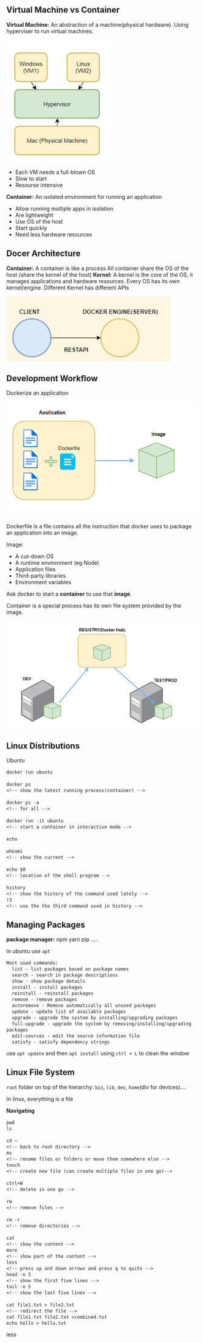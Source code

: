 
## Virtual Machine vs Container

**Virtual Machine:** An abstraction of a machine(physical hardware). Using hyperviser to run virtual machines.

![1694196763060](image/notes/1694196763060.png)

* Each VM needs a full-blown OS
* Slow to start
* Resourse intensive

**Container:** An isolated environment for running an application

* Allow running multiple apps in isolation
* Are lightweight
* Use OS of the host
* Start quickly
* Need less hardware resources

## Docer Architecture

**Container:**
A container is like a process
All container share the OS of the host (share the kernel of the host)
**Kernel:**
A kernel is the core of the OS, it manages applications and hardware resources.
Every OS has its own kernel/engine. Different Kernel has different APIs

![1694196113124](image/notes/1694196113124.png)

## Development Workflow

Dockerize an application

![1694197982572](image/notes/1694197982572.png)

Dockerfile is a file contains all the instruction that docker uses to package an application into an image.

Image:

* A cut-down OS
* A runtime environment (eg Node)
* Application files
* Third-party libraries
* Environment variables

Ask docker to start a **container** to use that **image**.

Container is a special process has its own file system provided by the image.

![1694199409529](image/notes/1694199409529.png)

## Linux Distributions

Ubuntu

```
docker run ubuntu

docker ps
<!-- show the latest running process(container) -->

docker ps -a
<!-- for all -->

docker run -it ubuntu
<!-- start a container in interactive mode -->

echo

whoami
<!-- show the current -->

echo $0
<!-- location of the shell program -->

history
<!-- show the history of the command used lately -->
!3
<!-- use the the third command used in history -->
```

## **Managing Packages**

**package manager:**
npm
yarn
pip
.....

In ubuntu use `apt`

```
Most used commands:
  list - list packages based on package names
  search - search in package descriptions
  show - show package details
  install - install packages
  reinstall - reinstall packages
  remove - remove packages
  autoremove - Remove automatically all unused packages
  update - update list of available packages
  upgrade - upgrade the system by installing/upgrading packages
  full-upgrade - upgrade the system by removing/installing/upgrading packages
  edit-sources - edit the source information file
  satisfy - satisfy dependency strings
```

use `apt update` and then `apt install`
using `ctrl + L` to clean the window

## Linux File System

`root` folder on top of the hierarchy:
    `bin`,  `lib`,  `dev`, `home`(div for devices)....

In linux, everything is a file

**Navigating**

```
pwd
ls

cd ~
<!-- back to root directory -->
mv
<!-- rename files or folders or move them somewhere else -->
touch
<!-- create new file (can create multiple files in one go)-->

ctrl+W
<!-- delete in one go -->

rm
<!-- remove files -->

rm -r
<!-- remove directories -->

cat
<!-- show the content -->
more
<!-- show part of the content -->
less
<!-- press up and down arrows and press q to quite -->
head -n 5
<!-- show the first five lines -->
tail -n 5
<!-- show the last five lines -->

cat file1.txt > file2.txt
<!-- redirect the file -->
cat file1.txt file2.txt >combined.txt
echo hello > hello.txt
```
less

